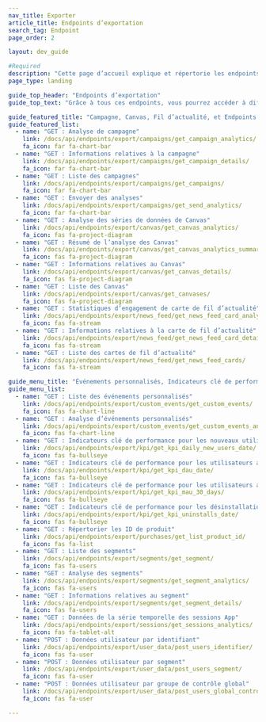 ```yaml
---
nav_title: Exporter
article_title: Endpoints d’exportation
search_tag: Endpoint
page_order: 2

layout: dev_guide

#Required
description: "Cette page d’accueil explique et répertorie les endpoints Braze d’exportation."
page_type: landing

guide_top_header: "Endpoints d’exportation"
guide_top_text: "Grâce à tous ces endpoints, vous pourrez accéder à différents niveaux de détails sur vos indicateurs clé de performance, cartes de fil d’actualité, sessions d’application, utilisateurs, segments, campagnes et Canvas. Vous pourrez également les exporter. <br> <br> Assurez-vous de connaître votre <a href='/docs/user_guide/administrative/access_braze/braze_instances/' target='_blank'>instance Braze</a>, <a href='/docs/api/api_key/' target='_blank'>clé API</a> et <a href='/docs/api/identifier_types/' target='_blank'>identifiant d’API</a> lors de l’élaboration de vos paramètres et corps de requête."

guide_featured_title: "Campagne, Canvas, Fil d’actualité, et Endpoints d’exportation de SMS"
guide_featured_list:
  - name: "GET : Analyse de campagne"
    link: /docs/api/endpoints/export/campaigns/get_campaign_analytics/
    fa_icon: far fa-chart-bar
  - name: "GET : Informations relatives à la campagne"
    link: /docs/api/endpoints/export/campaigns/get_campaign_details/
    fa_icon: far fa-chart-bar
  - name: "GET : Liste des campagnes"
    link: /docs/api/endpoints/export/campaigns/get_campaigns/
    fa_icon: far fa-chart-bar
  - name: "GET : Envoyer des analyses"
    link: /docs/api/endpoints/export/campaigns/get_send_analytics/
    fa_icon: far fa-chart-bar
  - name: "GET : Analyse des séries de données de Canvas"
    link: /docs/api/endpoints/export/canvas/get_canvas_analytics/
    fa_icon: fas fa-project-diagram
  - name: "GET : Résumé de l’analyse des Canvas"
    link: /docs/api/endpoints/export/canvas/get_canvas_analytics_summary/
    fa_icon: fas fa-project-diagram
  - name: "GET : Informations relatives au Canvas"
    link: /docs/api/endpoints/export/canvas/get_canvas_details/
    fa_icon: fas fa-project-diagram
  - name: "GET : Liste des Canvas"
    link: /docs/api/endpoints/export/canvas/get_canvases/
    fa_icon: fas fa-project-diagram
  - name: "GET : Statistiques d’engagement de carte de fil d’actualité"
    link: /docs/api/endpoints/export/news_feed/get_news_feed_card_analytics/
    fa_icon: fas fa-stream
  - name: "GET : Informations relatives à la carte de fil d’actualité"
    link: /docs/api/endpoints/export/news_feed/get_news_feed_card_details/
    fa_icon: fas fa-stream
  - name: "GET : Liste des cartes de fil d’actualité"
    link: /docs/api/endpoints/export/news_feed/get_news_feed_cards/
    fa_icon: fas fa-stream

guide_menu_title: "Événements personnalisés, Indicateurs clé de performance, Achats, Segments, Sessions et Endpoints d’exportation de données utilisateur"
guide_menu_list:
  - name: "GET : Liste des événements personnalisés"
    link: /docs/api/endpoints/export/custom_events/get_custom_events/
    fa_icon: fas fa-chart-line
  - name: "GET : Analyse d’événements personnalisés"
    link: /docs/api/endpoints/export/custom_events/get_custom_events_analytics/
    fa_icon: fas fa-chart-line
  - name: "GET : Indicateurs clé de performance pour les nouveaux utilisateurs quotidiens par date"
    link: /docs/api/endpoints/export/kpi/get_kpi_daily_new_users_date/
    fa_icon: fas fa-bullseye
  - name: "GET : Indicateurs clé de performance pour les utilisateurs actifs quotidiens par date"
    link: /docs/api/endpoints/export/kpi/get_kpi_dau_date/
    fa_icon: fas fa-bullseye
  - name: "GET : Indicateurs clé de performance pour les utilisateurs actifs mensuels au cours des 30 derniers jours"
    link: /docs/api/endpoints/export/kpi/get_kpi_mau_30_days/
    fa_icon: fas fa-bullseye
  - name: "GET : Indicateurs clé de performance pour les désinstallations par date"
    link: /docs/api/endpoints/export/kpi/get_kpi_uninstalls_date/
    fa_icon: fas fa-bullseye
  - name: "GET : Répertorier les ID de produit"
    link: /docs/api/endpoints/export/purchases/get_list_product_id/
    fa_icon: fas fa-list
  - name: "GET : Liste des segments"
    link: /docs/api/endpoints/export/segments/get_segment/
    fa_icon: fas fa-users
  - name: "GET : Analyse des segments"
    link: /docs/api/endpoints/export/segments/get_segment_analytics/
    fa_icon: fas fa-users
  - name: "GET : Informations relatives au segment"
    link: /docs/api/endpoints/export/segments/get_segment_details/
    fa_icon: fas fa-users
  - name: "GET : Données de la série temporelle des sessions App"
    link: /docs/api/endpoints/export/sessions/get_sessions_analytics/
    fa_icon: fas fa-tablet-alt
  - name: "POST : Données utilisateur par identifiant"
    link: /docs/api/endpoints/export/user_data/post_users_identifier/
    fa_icon: fas fa-user
  - name: "POST : Données utilisateur par segment"
    link: /docs/api/endpoints/export/user_data/post_users_segment/
    fa_icon: fas fa-user
  - name: "POST : Données utilisateur par groupe de contrôle global"
    link: /docs/api/endpoints/export/user_data/post_users_global_control_group/
    fa_icon: fas fa-user

---
```

